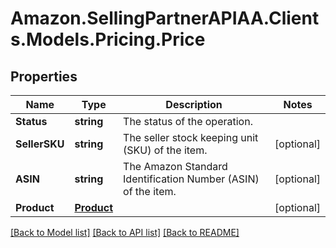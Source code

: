 # Amazon.SellingPartnerAPIAA.Clients.Models.Pricing.Price
## Properties

Name | Type | Description | Notes
------------ | ------------- | ------------- | -------------
**Status** | **string** | The status of the operation. | 
**SellerSKU** | **string** | The seller stock keeping unit (SKU) of the item. | [optional] 
**ASIN** | **string** | The Amazon Standard Identification Number (ASIN) of the item. | [optional] 
**Product** | [**Product**](Product.md) |  | [optional] 

[[Back to Model list]](../README.md#documentation-for-models) [[Back to API list]](../README.md#documentation-for-api-endpoints) [[Back to README]](../README.md)

